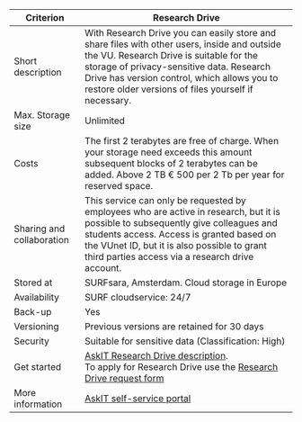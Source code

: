 |Criterion|Research Drive|
|--------|------|
|Short description| With Research Drive you can easily store and share files with other users, inside and outside the VU. Research Drive is suitable for the storage of privacy-sensitive data. Research Drive has version control, which allows you to restore older versions of files yourself if necessary.|
|Max. Storage size| Unlimited|
|Costs | The first 2 terabytes are free of charge. When your storage need exceeds this amount subsequent blocks of 2 terabytes can be added. Above 2 TB € 500 per 2 Tb per year for reserved space.|
|Sharing and collaboration|This service can only be requested by employees who are active in research, but it is possible to subsequently give colleagues and students access. Access is granted based on the VUnet ID, but it is also possible to grant third parties access via a research drive account.|
|Stored at|SURFsara, Amsterdam. Cloud storage in Europe|
|Availability|SURF cloudservice: 24/7|
|Back-up|Yes|
|Versioning|Previous versions are retained for 30 days|
|Security|Suitable for sensitive data (Classification: High)|
|Get started|[AskIT Research Drive description](https://askit.vu.nl/tas/public/ssp/content/detail/service?unid=2403f13d68d84c91b426d53812786559&from=d24d0bb4-3ed9-4973-a2db-40c86540fc2c). <br> To apply for Research Drive use the [Research Drive request form](https://askit.vu.nl/tas/public/ssp/content/serviceflow?unid=3a1d3d68998f42baa6ae1febe80c4d80&from=d24d0bb4-3ed9-4973-a2db-40c86540fc2c&openedFromService=true)|
|More information|[AskIT self-service portal](https://askit.vu.nl/tas/public/ssp/content/detail/service?unid=2403f13d68d84c91b426d53812786559&from=d24d0bb4-3ed9-4973-a2db-40c86540fc2c)|

